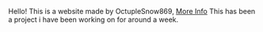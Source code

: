 Hello! This is a website made by OctupleSnow869, [More Info](<https://github.com/OctupleSnow>)
This has been a project i have been working on for around a week.